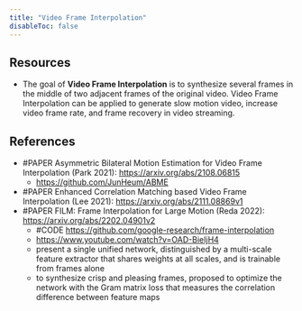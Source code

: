 ```yaml
---
title: "Video Frame Interpolation"
disableToc: false 
---
```


## Resources
- The goal of **Video Frame Interpolation** is to synthesize several frames in the middle of two adjacent frames of the original video. Video Frame Interpolation can be applied to generate slow motion video, increase video frame rate, and frame recovery in video streaming.

## References
- #PAPER Asymmetric Bilateral Motion Estimation for Video Frame Interpolation (Park 2021): https://arxiv.org/abs/2108.06815
	- https://github.com/JunHeum/ABME
- #PAPER Enhanced Correlation Matching based Video Frame Interpolation (Lee 2021): https://arxiv.org/abs/2111.08869v1
- #PAPER FILM: Frame Interpolation for Large Motion (Reda 2022): https://arxiv.org/abs/2202.04901v2
	- #CODE https://github.com/google-research/frame-interpolation
	- https://www.youtube.com/watch?v=OAD-BieIjH4
	- present a single unified network, distinguished by a multi-scale feature extractor that shares weights at all scales, and is trainable from frames alone
	- to synthesize crisp and pleasing frames, proposed to optimize the network with the Gram matrix loss that measures the correlation difference between feature maps